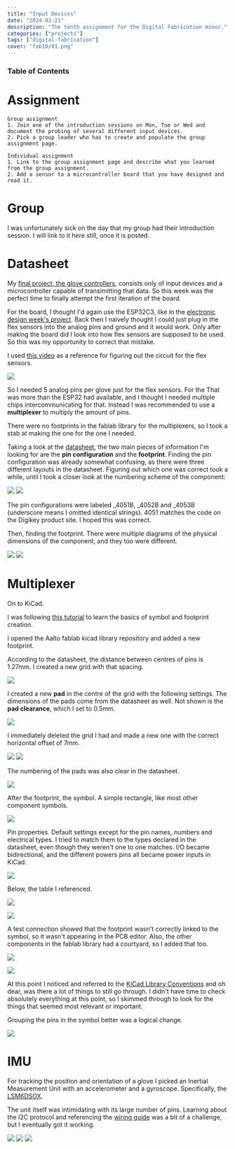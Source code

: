 ```yaml
---
title: "Input Devices"
date: "2024-03-21"
description: "The tenth assignment for the Digital Fabrication minor."
categories: ["projects"]
tags: ["digital-fabrication"]
cover: "fab10/01.png"
---
```


### Table of Contents

# Assignment

```
Group assignment
1. Join one of the introduction sessions on Mon, Tue or Wed and document the probing of several different input devices.
2. Pick a group leader who has to create and populate the group assignment page. 

Individual assignment
1. Link to the group assignment page and describe what you learned from the group assignment.
2. Add a sensor to a microcontroller board that you have designed and read it.
```

# Group

I was unfortunately sick on the day that my group had their introduction session. I will link to it here still, once it is posted. 

# Datasheet

My [final project, the glove controllers](fablab-00), consists only of input devices and a microcontroller capable of transimitting that data. So this week was the perfect time to finally attempt the first iteration of the board. 

For the board, I thought I'd again use the ESP32C3, like in the [electronic design week's project](fablab-08). Back then I naively thought I could just plug in the flex sensors into the analog pins and ground and it would work. Only after making the board did I look into how flex sensors are supposed to be used. So this was my opportunity to correct that mistake. 

I used [this video](https://www.youtube.com/watch?v=_tXWoplbqWo) as a reference for figuring out the circuit for the flex sensors. 

![](fab10/01.png)

So I needed 5 analog pins per glove just for the flex sensors. For the That was more than the ESP32 had available, and I thought I needed multiple chips intercommunicating for that. Instead I was recommended to use a **multiplexer** to multiply the amount of pins. 

There were no footprints in the fablab library for the multiplexers, so I took a stab at making the one for the one I needed. 

Taking a look at the [datasheet](https://www.ti.com/lit/ds/symlink/cd74hc4051.pdf?HQS=dis-dk-null-digikeymode-dsf-pf-null-wwe&ts=1713092472891&ref_url=https%253A%252F%252Fwww.ti.com%252Fgeneral%252Fdocs%252Fsuppproductinfo.tsp%253FdistId%253D10%2526gotoUrl%253Dhttps%253A%252F%252Fwww.ti.com%252Flit%252Fgpn%252Fcd74hc4051), the two main pieces of information I'm looking for are the **pin configuration** and the **footprint**. Finding the pin configuration was already somewhat confusing, as there were three different layouts in the datasheet. Figuring out which one was correct took a while, until I took a closer look at the numbering scheme of the component:

![](fab10/05.png)
![](fab10/06.png)

The pin configurations were labeled _4051B, _4052B and _4053B (underscore means I omitted identical strings). 4051 matches the code on the Digikey product site. I hoped this was correct. 

Then, finding the footprint. There were multiple diagrams of the physical dimensions of the component, and they too were different. 

![](fab10/03.png)
![](fab10/04.png)

# Multiplexer

On to KiCad. 

I was following [this tutorial](https://www.youtube.com/watch?v=pV-4ElYoXYU&t=62s) to learn the basics of symbol and footprint creation.    

I opened the Aalto fablab kicad library repository and added a new footprint.

According to the datasheet, the distance between centres of pins is 1.27mm. I created a new grid with that spacing. 

![](fab10/08.png)

I created a new **pad** in the centre of the grid with the following settings. The dimensions of the pads come from the datasheet as well. Not shown is the **pad clearance**, which I set to 0.5mm. 

![](fab10/09.png)

I immediately deleted the grid I had and made a new one with the correct horizontal offset of 7mm. 

![](fab10/11.png)
![](fab10/10.png)

The numbering of the pads was also clear in the datasheet. 

![](fab10/02.png)

After the footprint, the symbol. A simple rectangle, like most other component symbols. 

![](fab10/12.png)

Pin properties. Default settings except for the pin names, numbers and electrical types. I tried to match them to the types declared in the datasheet, even though they weren't one to one matches. I/O became bidirectional, and the different powers pins all became power inputs in KiCad. 

![](fab10/13.png)

Below, the table I referenced. 

![](fab10/14.png)

![](fab10/15.png)

A test connection showed that the footprint wasn't correctly linked to the symbol, so it wasn't appearing in the PCB editor. Also, the other components in the fablab library had a courtyard, so I added that too. 

![](fab10/16.png)

![](fab10/17.png)

At this point I noticed and referred to the [KiCad Library Conventions](https://klc.kicad.org/) and oh dear, was there a lot of things to still go through. I didn't have time to check absolutely everything at this point, so I skimmed through to look for the things that seemed most relevant or important. 

Grouping the pins in the symbol better was a logical change.

![](fab10/18.png)

# IMU

For tracking the position and orientation of a glove I picked an Inertial Measurement Unit with an accelerometer and a gyroscope. Specifically, the [LSM6DSOX](https://www.adafruit.com/product/4438). 

The unit itself was intimidating with its large number of pins. Learning about the I2C protocol and referencing the [wiring guide](https://learn.adafruit.com/adafruit-lsm6dsox-3d-accelerometer-gyroscope-breakout/wiring-and-test) was a bit of a challenge, but I eventually got it working.

![](fab10/19.png)
![](fab10/20.png)
![](fab10/21.jpg)   
